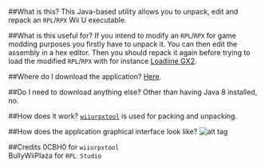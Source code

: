 ##What is this?
This Java-based utility allows you to unpack, edit and repack an `RPL`/`RPX` Wii U executable.

##What is this useful for?
If you intend to modify an `RPL`/`RPX` for game modding purposes you firstly have to unpack it. You can then edit the assembly in a hex editor. Then you should repack it again before trying to load the modified `RPL`/`RPX` with for instance [Loadiine GX2](https://github.com/dimok789/loadiine_gx2).

##Where do I download the application?
[Here](https://github.com/BullyWiiPlaza/RPL-Studio/blob/master/RPL%20Studio.jar?raw=true).

##Do I need to download anything else?
Other than having Java 8 installed, no.

##How does it work?
[`wiiurpxtool`](https://github.com/0CBH0/wiiurpxtool) is used for packing and unpacking.

##How does the application graphical interface look like?
![alt tag](http://fs5.directupload.net/images/160910/ct9ji8k6.png)

##Credits
0CBH0 for `wiiurpxtool`  
BullyWiiPlaza for `RPL Studio`